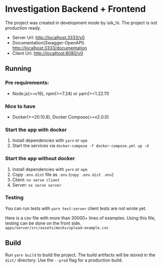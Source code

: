 # Investigation Backend + Frontend

The project was created in development mode by isik_hi. 
The project is not production ready. 


- Server Url: [http://localhost:3333/v0]()
- Documentation(Swagger-OpenAPI) [http://localhost:3333/documentation]()
- Client Url: [http://localhost:8080/v0]()

## Running
### Pre requirements:
- Node.js(>=v16), npm(>=7.24) or yarn(>=1.22.11)
### Nice to have 
- Docker(>=20.10.8), Docker Compose(>=v2.0.0)
### Start the app with docker
1. Install dependencies with `yarn` or `npm`
2. Start the services via `docker-compose -f docker-compose.yml up -d`

### Start the app without docker
1. Install dependencies with `yarn` or `npm`
2. Copy `.env.dist` file as `.env` (`copy .env.dist .env`)
3. Client: `nx serve client` 
4. Server: `nx serve server`

### Testing
You can run tests with `yarn test:server` client tests are not wrote yet.

Here is a csv file with more than 30000+ lines of examples. Using this file, testing can be done on the front side.
`apps/server/src/assets/mocks/upload-example.csv`

## Build
Run `yarn build` to build the project. The build artifacts will be stored in the `dist/` directory. Use the `--prod` flag for a production build.
